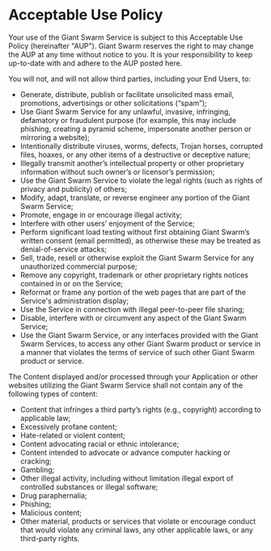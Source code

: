 # Acceptable Use Policy


Your use of the Giant Swarm Service is subject to this Acceptable Use Policy (hereinafter "AUP"). Giant Swarm reserves the right to may change the AUP at any time without notice to you. It is your responsibility to keep up-to-date with and adhere to the AUP posted here.

You will not, and will not allow third parties, including your End Users, to:

* Generate, distribute, publish or facilitate unsolicited mass email, promotions, advertisings or other solicitations (“spam”);
* Use Giant Swarm Service for any unlawful, invasive, infringing, defamatory or fraudulent purpose (for example, this may include phishing, creating a pyramid scheme, impersonate another person or mirroring a website);
* Intentionally distribute viruses, worms, defects, Trojan horses, corrupted files, hoaxes, or any other items of a destructive or deceptive nature;
* Illegally transmit another’s intellectual property or other proprietary information without such owner’s or licensor’s permission;
* Use the Giant Swarm Service to violate the legal rights (such as rights of privacy and publicity) of others;
* Modify, adapt, translate, or reverse engineer any portion of the Giant Swarm Service;
* Promote, engage in or encourage illegal activity;
* Interfere with other users’ enjoyment of the Service;
* Perform significant load testing without first obtaining Giant Swarm’s written consent (email permitted), as otherwise these may be treated as denial-of-service attacks;
* Sell, trade, resell or otherwise exploit the Giant Swarm Service for any unauthorized commercial purpose;
* Remove any copyright, trademark or other proprietary rights notices contained in or on the Service;
* Reformat or frame any portion of the web pages that are part of the Service's administration display;
* Use the Service in connection with illegal peer-to-peer file sharing;
* Disable, interfere with or circumvent any aspect of the Giant Swarm Service;
* Use the Giant Swarm Service, or any interfaces provided with the Giant Swarm Services, to access any other Giant Swarm product or service in a manner that violates the terms of service of such other Giant Swarm product or service.

The Content displayed and/or processed through your Application or other websites utilizing the Giant Swarm Service shall not contain any of the following types of content:

* Content that infringes a third party’s rights (e.g., copyright) according to applicable law;
* Excessively profane content;
* Hate-related or violent content;
* Content advocating racial or ethnic intolerance;
* Content intended to advocate or advance computer hacking or cracking;
* Gambling;
* Other illegal activity, including without limitation illegal export of controlled substances or illegal software;
* Drug paraphernalia;
* Phishing;
* Malicious content;
* Other material, products or services that violate or encourage conduct that would violate any criminal laws, any other applicable laws, or any third-party rights.

